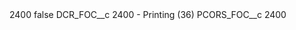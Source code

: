 <?xml version="1.0" encoding="UTF-8"?>
<CustomMetadata xmlns="http://soap.sforce.com/2006/04/metadata" xmlns:xsi="http://www.w3.org/2001/XMLSchema-instance" xmlns:xsd="http://www.w3.org/2001/XMLSchema">
    <label>2400</label>
    <protected>false</protected>
    <values>
        <field>DCR_FOC__c</field>
        <value xsi:type="xsd:string">2400 - Printing (36)</value>
    </values>
    <values>
        <field>PCORS_FOC__c</field>
        <value xsi:type="xsd:string">2400</value>
    </values>
</CustomMetadata>
